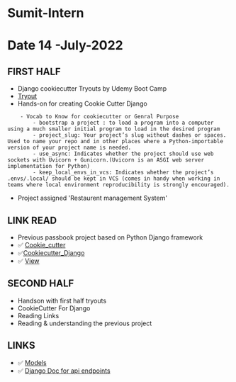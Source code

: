 # Sumit-Intern

# Date 14 -July-2022

## FIRST HALF

- Django cookiecutter Tryouts by Udemy Boot Camp
- [Tryout](https://github.com/sp18-interns/Sumit-Intern/tree/main/Django_project/tryout_movie_db)
- Hands-on for creating Cookie Cutter Django
```
	- Vocab to Know for cookiecutter or Genral Purpose
		- bootstrap a project : to load a program into a computer using a much smaller initial program to load in the desired program
		- project_slug: Your project’s slug without dashes or spaces. Used to name your repo and in other places where a Python-importable 		version of your project name is needed.
		- use_async: Indicates whether the project should use web sockets with Uvicorn + Gunicorn.(Uvicorn is an ASGI web server implementation for Python)
		- keep_local_envs_in_vcs: Indicates whether the project’s .envs/.local/ should be kept in VCS (comes in handy when working in teams where local environment reproducibility is strongly encouraged). 
```
- Project assigned 'Restaurent management System'


## LINK READ
- Previous passbook project based on Python Django framework
-  ✅ [Cookie_cutter](https://cookiecutter-django.readthedocs.io/en/latest/project-generation-options.html)
-  ✅[Cookiecutter_Django](https://cookiecutter-django.readthedocs.io/en/latest/)
-  ✅ [View](https://www.django-rest-framework.org/api-guide/views/)

## SECOND HALF
- Handson with first half tryouts
- CookieCutter For Django
- Reading Links
- Reading & understanding the previous project


## LINKS 
- ✅ [Models](https://docs.djangoproject.com/en/4.0/intro/overview/#design-your-model)
- ✅ [Django Doc for api endpoints](https://www.django-rest-framework.org/tutorial/2-requests-and-responses/)
